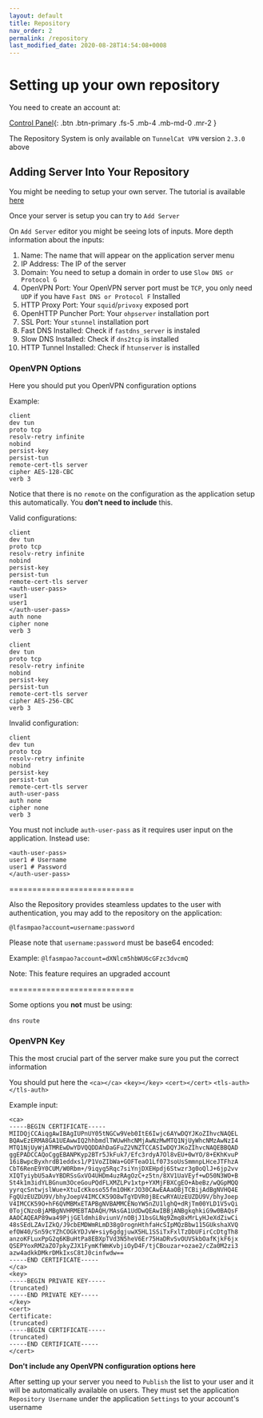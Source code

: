 ```yaml
---
layout: default
title: Repository
nav_order: 2
permalink: /repository
last_modified_date: 2020-08-28T14:54:08+0008
---
```



# Setting up your own repository
You need to create an account at:

[Control Panel](https://cp.tcat.me){: .btn .btn-primary .fs-5 .mb-4 .mb-md-0 .mr-2 }

The Repository System is only available on `TunnelCat VPN` version `2.3.0` above

## Adding Server Into Your Repository
You might be needing to setup your own server. The tutorial is available [here](/server-setup/)

Once your server is setup you can try to `Add Server`

On `Add Server` editor you might be seeing lots of inputs. More depth information about the inputs:

1. Name: The name that will appear on the application server menu
2. IP Address: The IP of the server
3. Domain: You need to setup a domain in order to use `Slow DNS or Protocol G`
4. OpenVPN Port: Your OpenVPN server port must be `TCP`, you only need `UDP` if you have `Fast DNS or Protocol F` Installed
5. HTTP Proxy Port: Your `squid`/`privoxy` exposed port
6. OpenHTTP Puncher Port: Your `ohpserver` installation port
7. SSL Port: Your `stunnel` installation port
8. Fast DNS Installed: Check if `fastdns_server` is instaled
9. Slow DNS Installed: Check if `dns2tcp` is installed
10. HTTP Tunnel Installed: Check if `htunserver` is installed

### OpenVPN Options
Here you should put you OpenVPN configuration options


Example:
```
client
dev tun
proto tcp
resolv-retry infinite
nobind
persist-key
persist-tun
remote-cert-tls server
cipher AES-128-CBC
verb 3
```

Notice that there is no `remote` on the configuration as the application setup this automatically. You **don't need to include** this.

Valid configurations:

```
client
dev tun
proto tcp
resolv-retry infinite
nobind
persist-key
persist-tun
remote-cert-tls server
<auth-user-pass>
user1
user1
</auth-user-pass>
auth none
cipher none
verb 3
```

```
client
dev tun
proto tcp
resolv-retry infinite
nobind
persist-key
persist-tun
remote-cert-tls server
cipher AES-256-CBC
verb 3
```

Invalid configuration:
```
client
dev tun
proto tcp
resolv-retry infinite
nobind
persist-key
persist-tun
remote-cert-tls server
auth-user-pass
auth none
cipher none
verb 3
```
You must not include `auth-user-pass` as it requires user input on the application. Instead use:
```
<auth-user-pass>
user1 # Username
user1 # Password
</auth-user-pass>
```

=========================== 

Also the Repository provides steamless updates to the user with authentication, you may add to the repository on the application:

`@lfasmpao?account=username:password`

Please note that `username:password` must be base64 encoded:

Example:
`@lfasmpao?account=dXNlcm5hbWU6cGFzc3dvcmQ`

Note: This feature requires an upgraded account

=========================== 

Some options you **not** must be using:

`dns` `route`

### OpenVPN Key
This the most crucial part of the server make sure you put the correct information

You should put here the `<ca></ca>` `<key></key>` `<cert></cert>` `<tls-auth></tls-auth>`

Example input:
```
<ca>
-----BEGIN CERTIFICATE-----
MIIDQjCCAiqgAwIBAgIUPnUY05tNGCw9Veb0ItE6Iwjc6AYwDQYJKoZIhvcNAQEL
BQAwEzERMA8GA1UEAwwIQ2hhbmdlTWUwHhcNMjAwNzMwMTQ1NjUyWhcNMzAwNzI4
MTQ1NjUyWjATMREwDwYDVQQDDAhDaGFuZ2VNZTCCASIwDQYJKoZIhvcNAQEBBQAD
ggEPADCCAQoCggEBANPKyp2BTr5JkFuk7/Efc3rdyA7Ol8vEU+0wYO/8+EKhKvuP
16iBwpcByxhrdB1eddxs1/P1VoZIbWa+GOFTeaO1Lf073soUsSmmnpLHceJTFhzA
CbT6RenE9Y0CUM/W0Rbm+/9iqyg5Rqc7siYnjDXEHpdj6Stwzr3g0oQlJ+6jp2vv
XIQTyiybU5aAvYBDRSsGxVO4UHDm4uzRAgOzC+z5tn/8XV1UaVEyf+wD50N3WO+B
St4k1m3idYLBGnum3OceGouPQdFLXMZLPv1xtp+YXMjFBXCgEO+AbeBz/wQGpMQQ
yyrqcSntwjslWue+XtuIcKkoso55fm1OHKrJO30CAwEAAaOBjTCBijAdBgNVHQ4E
FgQUzEUZDU9V/bhyJoepV4IMCCK59O8wTgYDVR0jBEcwRYAUzEUZDU9V/bhyJoep
V4IMCCK59O+hF6QVMBMxETAPBgNVBAMMCENoYW5nZU1lghQ+dRjTm00YLD1V5vQi
0TojCNzoBjAMBgNVHRMEBTADAQH/MAsGA1UdDwQEAwIBBjANBgkqhkiG9w0BAQsF
AAOCAQEAP89wa49PjjGEldmhi8viunV/nOBjJ1bsGLNq9Zmq8xMrLyHJeXdZiwCi
48sSEdLZAvIZkQ/J9cbEMDWmRLmD38gOrognHthfaHcSIpMQzBbw115GUkshaXVQ
efOW40/Sn59cYZhCOGkYDJvW+siy6gdgjuwX5HL1SSiTxFxlTzDbUFirCcDtgTh8
anzoKFLuxPpG2q6KBuHtPa8EBXpTVd3N5heV6Er75HaDRvSvOUVSkbOafKjkF6jx
QSEPYoxRM2aZO7pkyZJX1FymKfWmKvbjiOyD4F/tjCBouzar+ozae2/cZa0M2zi3
azw4adkkDMkrDMkIxsC8tJ0cinfwdw==
-----END CERTIFICATE-----
</ca>
<key>
-----BEGIN PRIVATE KEY-----
(truncated)
-----END PRIVATE KEY-----
</key>
<cert>
Certificate:
(truncated)
-----BEGIN CERTIFICATE-----
(truncated)
-----END CERTIFICATE-----
</cert>

```

**Don't include any OpenVPN configuration options here**

After setting up your server you need to `Publish` the list to your user and it will be automatically available on users. They must set the application `Repository Username` under the application `Settings` to your account's username